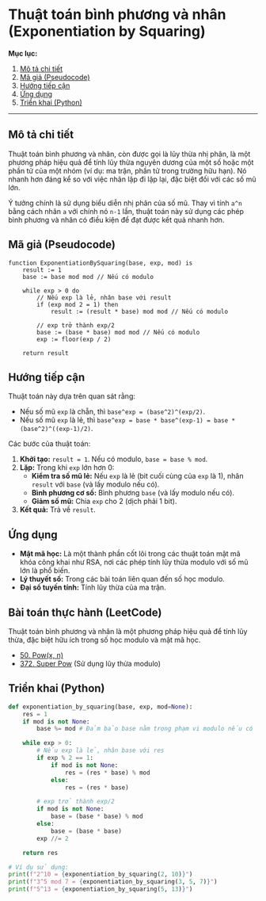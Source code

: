 
# Thuật toán bình phương và nhân (Exponentiation by Squaring)

**Mục lục:**

1.  [Mô tả chi tiết](#mô-tả-chi-tiết)
2.  [Mã giả (Pseudocode)](#mã-giả-pseudocode)
3.  [Hướng tiếp cận](#hướng-tiếp-cận)
4.  [Ứng dụng](#ứng-dụng)
5.  [Triển khai (Python)](#triển-khai-python)

---

## Mô tả chi tiết

Thuật toán bình phương và nhân, còn được gọi là lũy thừa nhị phân, là một phương pháp hiệu quả để tính lũy thừa nguyên dương của một số hoặc một phần tử của một nhóm (ví dụ: ma trận, phần tử trong trường hữu hạn). Nó nhanh hơn đáng kể so với việc nhân lặp đi lặp lại, đặc biệt đối với các số mũ lớn.

Ý tưởng chính là sử dụng biểu diễn nhị phân của số mũ. Thay vì tính `a^n` bằng cách nhân `a` với chính nó `n-1` lần, thuật toán này sử dụng các phép bình phương và nhân có điều kiện để đạt được kết quả nhanh hơn.

## Mã giả (Pseudocode)

```
function ExponentiationBySquaring(base, exp, mod) is
    result := 1
    base := base mod mod // Nếu có modulo

    while exp > 0 do
        // Nếu exp là lẻ, nhân base với result
        if (exp mod 2 = 1) then
            result := (result * base) mod mod // Nếu có modulo

        // exp trở thành exp/2
        base := (base * base) mod mod // Nếu có modulo
        exp := floor(exp / 2)

    return result
```

## Hướng tiếp cận

Thuật toán này dựa trên quan sát rằng:

*   Nếu số mũ `exp` là chẵn, thì `base^exp = (base^2)^(exp/2)`.
*   Nếu số mũ `exp` là lẻ, thì `base^exp = base * base^(exp-1) = base * (base^2)^((exp-1)/2)`.

Các bước của thuật toán:

1.  **Khởi tạo:** `result = 1`. Nếu có modulo, `base = base % mod`.
2.  **Lặp:** Trong khi `exp` lớn hơn 0:
    *   **Kiểm tra số mũ lẻ:** Nếu `exp` là lẻ (bit cuối cùng của `exp` là 1), nhân `result` với `base` (và lấy modulo nếu có).
    *   **Bình phương cơ số:** Bình phương `base` (và lấy modulo nếu có).
    *   **Giảm số mũ:** Chia `exp` cho 2 (dịch phải 1 bit).
3.  **Kết quả:** Trả về `result`.

## Ứng dụng

*   **Mật mã học:** Là một thành phần cốt lõi trong các thuật toán mật mã khóa công khai như RSA, nơi các phép tính lũy thừa modulo với số mũ lớn là phổ biến.
*   **Lý thuyết số:** Trong các bài toán liên quan đến số học modulo.
*   **Đại số tuyến tính:** Tính lũy thừa của ma trận.

## Bài toán thực hành (LeetCode)

Thuật toán bình phương và nhân là một phương pháp hiệu quả để tính lũy thừa, đặc biệt hữu ích trong số học modulo và mật mã học.

*   [50. Pow(x, n)](https://leetcode.com/problems/powx-n/)
*   [372. Super Pow](https://leetcode.com/problems/super-pow/) (Sử dụng lũy thừa modulo)

## Triển khai (Python)

```python
def exponentiation_by_squaring(base, exp, mod=None):
    res = 1
    if mod is not None:
        base %= mod # Đảm bảo base nằm trong phạm vi modulo nếu có

    while exp > 0:
        # Nếu exp là lẻ, nhân base với res
        if exp % 2 == 1:
            if mod is not None:
                res = (res * base) % mod
            else:
                res = (res * base)

        # exp trở thành exp/2
        if mod is not None:
            base = (base * base) % mod
        else:
            base = (base * base)
        exp //= 2

    return res

# Ví dụ sử dụng:
print(f"2^10 = {exponentiation_by_squaring(2, 10)}")
print(f"3^5 mod 7 = {exponentiation_by_squaring(3, 5, 7)}")
print(f"5^13 = {exponentiation_by_squaring(5, 13)}")
```
